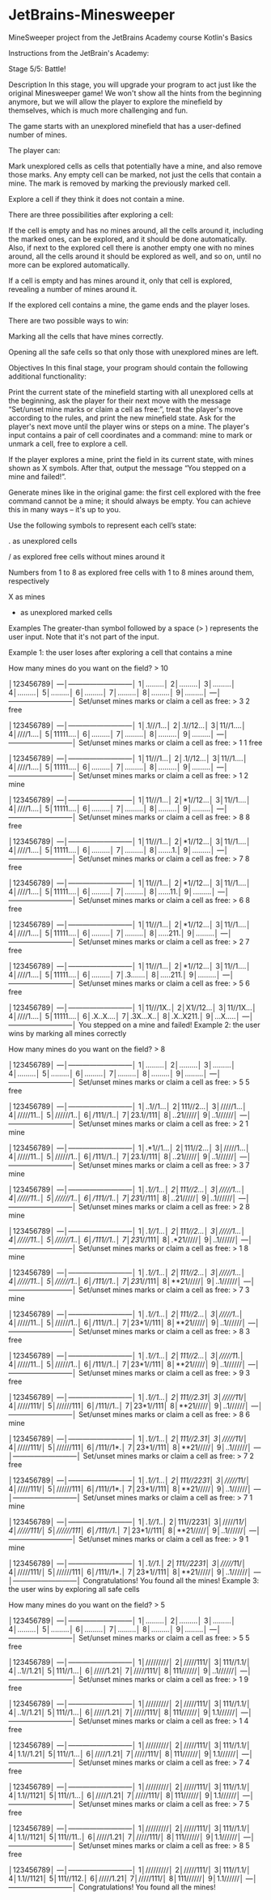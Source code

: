 # JetBrains-Minesweeper
MineSweeper project from the JetBrains Academy course Kotlin's Basics 

Instructions from the JetBrain's Academy:

Stage 5/5: Battle!

Description
In this stage, you will upgrade your program to act just like the original Minesweeper game! We won't show all the hints from the beginning anymore, but we will allow the player to explore the minefield by themselves, which is much more challenging and fun.

The game starts with an unexplored minefield that has a user-defined number of mines.

The player can:

Mark unexplored cells as cells that potentially have a mine, and also remove those marks. Any empty cell can be marked, not just the cells that contain a mine. The mark is removed by marking the previously marked cell.

Explore a cell if they think it does not contain a mine.

There are three possibilities after exploring a cell:

If the cell is empty and has no mines around, all the cells around it, including the marked ones, can be explored, and it should be done automatically. Also, if next to the explored cell there is another empty one with no mines around, all the cells around it should be explored as well, and so on, until no more can be explored automatically.

If a cell is empty and has mines around it, only that cell is explored, revealing a number of mines around it.

If the explored cell contains a mine, the game ends and the player loses.

There are two possible ways to win:

Marking all the cells that have mines correctly.

Opening all the safe cells so that only those with unexplored mines are left.

Objectives
In this final stage, your program should contain the following additional functionality:

Print the current state of the minefield starting with all unexplored cells at the beginning, ask the player for their next move with the message “Set/unset mine marks or claim a cell as free:”, treat the player's move according to the rules, and print the new minefield state. Ask for the player's next move until the player wins or steps on a mine. The player's input contains a pair of cell coordinates and a command: mine to mark or unmark a cell, free to explore a cell.

If the player explores a mine, print the field in its current state, with mines shown as X symbols. After that, output the message “You stepped on a mine and failed!”.

Generate mines like in the original game: the first cell explored with the free command cannot be a mine; it should always be empty. You can achieve this in many ways – it's up to you.

Use the following symbols to represent each cell’s state:

. as unexplored cells

/ as explored free cells without mines around it

Numbers from 1 to 8 as explored free cells with 1 to 8 mines around them, respectively

X as mines

* as unexplored marked cells

Examples
The greater-than symbol followed by a space (> ) represents the user input. Note that it's not part of the input.

Example 1: the user loses after exploring a cell that contains a mine

How many mines do you want on the field? > 10

 │123456789│
—│—————————│
1│.........│
2│.........│
3│.........│
4│.........│
5│.........│
6│.........│
7│.........│
8│.........│
9│.........│
—│—————————│
Set/unset mines marks or claim a cell as free: > 3 2 free

 │123456789│
—│—————————│
1│.1///1...│
2│.1//12...│
3│11//1....│
4│////1....│
5│11111....│
6│.........│
7│.........│
8│.........│
9│.........│
—│—————————│
Set/unset mines marks or claim a cell as free: > 1 1 free

 │123456789│
—│—————————│
1│11///1...│
2│.1//12...│
3│11//1....│
4│////1....│
5│11111....│
6│.........│
7│.........│
8│.........│
9│.........│
—│—————————│
Set/unset mines marks or claim a cell as free: > 1 2 mine

 │123456789│
—│—————————│
1│11///1...│
2│*1//12...│
3│11//1....│
4│////1....│
5│11111....│
6│.........│
7│.........│
8│.........│
9│.........│
—│—————————│
Set/unset mines marks or claim a cell as free: > 8 8 free

 │123456789│
—│—————————│
1│11///1...│
2│*1//12...│
3│11//1....│
4│////1....│
5│11111....│
6│.........│
7│.........│
8│.......1.│
9│.........│
—│—————————│
Set/unset mines marks or claim a cell as free: > 7 8 free

 │123456789│
—│—————————│
1│11///1...│
2│*1//12...│
3│11//1....│
4│////1....│
5│11111....│
6│.........│
7│.........│
8│......11.│
9│.........│
—│—————————│
Set/unset mines marks or claim a cell as free: > 6 8 free

 │123456789│
—│—————————│
1│11///1...│
2│*1//12...│
3│11//1....│
4│////1....│
5│11111....│
6│.........│
7│.........│
8│.....211.│
9│.........│
—│—————————│
Set/unset mines marks or claim a cell as free: > 2 7 free

 │123456789│
—│—————————│
1│11///1...│
2│*1//12...│
3│11//1....│
4│////1....│
5│11111....│
6│.........│
7│.3.......│
8│.....211.│
9│.........│
—│—————————│
Set/unset mines marks or claim a cell as free: > 5 6 free

 │123456789│
—│—————————│
1│11///1X..│
2│X1//12...│
3│11//1X...│
4│////1....│
5│11111....│
6│.X..X....│
7│.3X...X..│
8│.X..X211.│
9│...X.....│
—│—————————│
You stepped on a mine and failed!
Example 2: the user wins by marking all mines correctly

How many mines do you want on the field? > 8

 │123456789│
—│—————————│
1│.........│
2│.........│
3│.........│
4│.........│
5│.........│
6│.........│
7│.........│
8│.........│
9│.........│
—│—————————│
Set/unset mines marks or claim a cell as free: > 5 5 free

 │123456789│
—│—————————│
1│..1//1...│
2│111//2...│
3│/////1...│
4│/////11..│
5│//////1..│
6│/111//1..│
7│23.1//111│
8│..21/////│
9│..1//////│
—│—————————│
Set/unset mines marks or claim a cell as free: > 2 1 mine

 │123456789│
—│—————————│
1│.*1//1...│
2│111//2...│
3│/////1...│
4│/////11..│
5│//////1..│
6│/111//1..│
7│23.1//111│
8│..21/////│
9│..1//////│
—│—————————│
Set/unset mines marks or claim a cell as free: > 3 7 mine

 │123456789│
—│—————————│
1│.*1//1...│
2│111//2...│
3│/////1...│
4│/////11..│
5│//////1..│
6│/111//1..│
7│23*1//111│
8│..21/////│
9│..1//////│
—│—————————│
Set/unset mines marks or claim a cell as free: > 2 8 mine

 │123456789│
—│—————————│
1│.*1//1...│
2│111//2...│
3│/////1...│
4│/////11..│
5│//////1..│
6│/111//1..│
7│23*1//111│
8│.*21/////│
9│..1//////│
—│—————————│
Set/unset mines marks or claim a cell as free: > 1 8 mine

 │123456789│
—│—————————│
1│.*1//1...│
2│111//2...│
3│/////1...│
4│/////11..│
5│//////1..│
6│/111//1..│
7│23*1//111│
8│**21/////│
9│..1//////│
—│—————————│
Set/unset mines marks or claim a cell as free: > 7 3 mine

 │123456789│
—│—————————│
1│.*1//1...│
2│111//2...│
3│/////1*..│
4│/////11..│
5│//////1..│
6│/111//1..│
7│23*1//111│
8│**21/////│
9│..1//////│
—│—————————│
Set/unset mines marks or claim a cell as free: > 8 3 free

 │123456789│
—│—————————│
1│.*1//1...│
2│111//2...│
3│/////1*1.│
4│/////11..│
5│//////1..│
6│/111//1..│
7│23*1//111│
8│**21/////│
9│..1//////│
—│—————————│
Set/unset mines marks or claim a cell as free: > 9 3 free

 │123456789│
—│—————————│
1│.*1//1...│
2│111//2.31│
3│/////1*1/│
4│/////111/│
5│//////111│
6│/111//1..│
7│23*1//111│
8│**21/////│
9│..1//////│
—│—————————│
Set/unset mines marks or claim a cell as free: > 8 6 mine

 │123456789│
—│—————————│
1│.*1//1...│
2│111//2.31│
3│/////1*1/│
4│/////111/│
5│//////111│
6│/111//1*.│
7│23*1//111│
8│**21/////│
9│..1//////│
—│—————————│
Set/unset mines marks or claim a cell as free: > 7 2 free

 │123456789│
—│—————————│
1│.*1//1...│
2│111//2231│
3│/////1*1/│
4│/////111/│
5│//////111│
6│/111//1*.│
7│23*1//111│
8│**21/////│
9│..1//////│
—│—————————│
Set/unset mines marks or claim a cell as free: > 7 1 mine

 │123456789│
—│—————————│
1│.*1//1*..│
2│111//2231│
3│/////1*1/│
4│/////111/│
5│//////111│
6│/111//1*.│
7│23*1//111│
8│**21/////│
9│..1//////│
—│—————————│
Set/unset mines marks or claim a cell as free: > 9 1 mine

 │123456789│
—│—————————│
1│.*1//1*.*│
2│111//2231│
3│/////1*1/│
4│/////111/│
5│//////111│
6│/111//1*.│
7│23*1//111│
8│**21/////│
9│..1//////│
—│—————————│
Congratulations! You found all the mines!
Example 3: the user wins by exploring all safe cells

How many mines do you want on the field? > 5

 │123456789│
—│—————————│
1│.........│
2│.........│
3│.........│
4│.........│
5│.........│
6│.........│
7│.........│
8│.........│
9│.........│
—│—————————│
Set/unset mines marks or claim a cell as free: > 5 5 free

 │123456789│
—│—————————│
1│/////////│
2│/////111/│
3│111//1.1/│
4│..1//1.21│
5│111//1...│
6│/////1.21│
7│/////111/│
8│111//////│
9│..1//////│
—│—————————│
Set/unset mines marks or claim a cell as free: > 1 9 free

 │123456789│
—│—————————│
1│/////////│
2│/////111/│
3│111//1.1/│
4│..1//1.21│
5│111//1...│
6│/////1.21│
7│/////111/│
8│111//////│
9│1.1//////│
—│—————————│
Set/unset mines marks or claim a cell as free: > 1 4 free

 │123456789│
—│—————————│
1│/////////│
2│/////111/│
3│111//1.1/│
4│1.1//1.21│
5│111//1...│
6│/////1.21│
7│/////111/│
8│111//////│
9│1.1//////│
—│—————————│
Set/unset mines marks or claim a cell as free: > 7 4 free

 │123456789│
—│—————————│
1│/////////│
2│/////111/│
3│111//1.1/│
4│1.1//1121│
5│111//1...│
6│/////1.21│
7│/////111/│
8│111//////│
9│1.1//////│
—│—————————│
Set/unset mines marks or claim a cell as free: > 7 5 free

 │123456789│
—│—————————│
1│/////////│
2│/////111/│
3│111//1.1/│
4│1.1//1121│
5│111//11..│
6│/////1.21│
7│/////111/│
8│111//////│
9│1.1//////│
—│—————————│
Set/unset mines marks or claim a cell as free: > 8 5 free

 │123456789│
—│—————————│
1│/////////│
2│/////111/│
3│111//1.1/│
4│1.1//1121│
5│111//112.│
6│/////1.21│
7│/////111/│
8│111//////│
9│1.1//////│
—│—————————│
Congratulations! You found all the mines!
